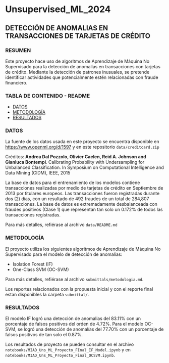 # Unsupervised_ML_2024
## DETECCIÓN DE ANOMALIAS EN TRANSACCIONES DE TARJETAS DE CRÉDITO


### RESUMEN
Este proyecto hace uso de algoritmos de Aprendizaje de Máquina No Supervisado para la detección de anomalías en transacciones con tarjetas de crédito. Mediante la detección de patrones inusuales, se pretende identificar actividades que potencialmente estén relacionadas con fraude financiero.


### TABLA DE CONTENIDO - README
- [DATOS](#datos)
- [METODOLOGÍA](#metodología)
- [RESULTADOS](#resultados)


### DATOS
La fuente de los datos usada en este proyecto se encuentra disponible en https://www.openml.org/d/1597 y en este repositorio ```data/creditcard.zip```

Créditos:
**Andrea Dal Pozzolo, Olivier Caelen, Reid A. Johnson and Gianluca Bontempi**. Calibrating Probability with Undersampling for Unbalanced Classification. In Symposium on Computational Intelligence and Data Mining (CIDM), IEEE, 2015

La base de datos para el entrenamiento de los modelos contiene transacciones realizadas por medio de tarjetas de crédito en Septiembre de 2013 por titulares europeos. Las transacciones fueron registradas durante dos (2) días, con un resultado de 492 fraudes de un total de 284,807 transacciones. La base de datos es extremadamente desbalanceada con fraudes positivos (Clase 1) que representan tan solo un 0.172% de todos las transacciones registradas.

Para más detalles, refiérase al archivo ```data/README.md```


### METODOLOGÍA
El proyecto utiliza los siguientes algoritmos de Aprendizaje de Máquina No Supervisado para el modelo de detección de anomalías:
- Isolation Forest (IF)
- One-Class SVM (OC-SVM)

Para más detalles, refiérase al archivo ```submittals/metodologia.md```.

Los reportes relacionados con la propuesta inicial y con el reporte final estan disponibles la carpeta ```submittal/```.


### RESULTADOS
El modelo IF logró una detección de anomalias del 83.11% con un porcentaje de falsos positivos del orden de 4.72%. Para el modelo OC-SVM, se logró una detección de anomalías del 77.70% con un porcentaje de falsos positivos de tan solo el 0.87%.

Los resultados de proyecto se pueden consultar en el archivo ```notebooks/MIAD_Uns_ML_Proyecto_FInal_IF_Model.ipynb``` y en ```notebooks/MIAD_Uns_ML_Proyecto_Final_OCSVM.ipynb```.
